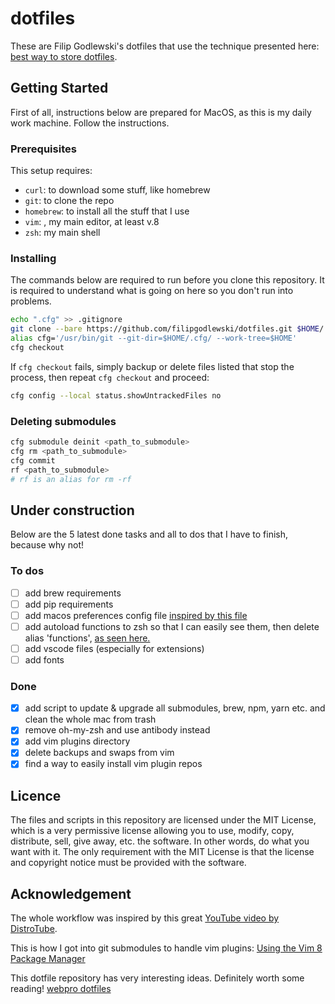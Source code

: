 # dotfiles

These are Filip Godlewski's dotfiles that use the technique presented here: [best way to store dotfiles](https://developer.atlassian.com/blog/2016/02/best-way-to-store-dotfiles-git-bare-repo/).

## Getting Started

First of all, instructions below are prepared for MacOS, as this is my daily work machine. Follow the instructions.

### Prerequisites

This setup requires:

- `curl`: to download some stuff, like homebrew
- `git`: to clone the repo
- `homebrew`: to install all the stuff that I use
- `vim`: , my main editor, at least v.8
- `zsh`: my main shell

### Installing

The commands below are required to run before you clone this repository. It is required to understand what is going on here so you don't run into problems.

```sh
echo ".cfg" >> .gitignore
git clone --bare https://github.com/filipgodlewski/dotfiles.git $HOME/.cfg
alias cfg='/usr/bin/git --git-dir=$HOME/.cfg/ --work-tree=$HOME'
cfg checkout
```

If `cfg checkout` fails, simply backup or delete files listed that stop the process, then repeat `cfg checkout` and proceed:

```sh
cfg config --local status.showUntrackedFiles no
```

### Deleting submodules

```sh
cfg submodule deinit <path_to_submodule>
cfg rm <path_to_submodule>
cfg commit
rf <path_to_submodule>
# rf is an alias for rm -rf
```

## Under construction

Below are the 5 latest done tasks and all to dos that I have to finish, because why not!

### To dos

- [ ] add brew requirements
- [ ] add pip requirements
- [ ] add macos preferences config file [inspired by this file](https://github.com/sobolevn/dotfiles/blob/master/macos)
- [ ] add autoload functions to zsh so that I can easily see them, then delete alias 'functions', [as seen here.](https://scriptingosx.com/2019/07/moving-to-zsh-part-4-aliases-and-functions/)
- [ ] add vscode files (especially for extensions)
- [ ] add fonts

### Done

- [x] add script to update & upgrade all submodules, brew, npm, yarn etc. and clean the whole mac from trash
- [x] remove oh-my-zsh and use antibody instead
- [x] add vim plugins directory
- [x] delete backups and swaps from vim
- [x] find a way to easily install vim plugin repos

## Licence

The files and scripts in this repository are licensed under the MIT License, which is a very permissive license allowing you to use, modify, copy, distribute, sell, give away, etc. the software. In other words, do what you want with it. The only requirement with the MIT License is that the license and copyright notice must be provided with the software.

## Acknowledgement

The whole workflow was inspired by this great [YouTube video by DistroTube](https://www.youtube.com/watch?v=tBoLDpTWVOM).

This is how I got into git submodules to handle vim plugins: [Using the Vim 8 Package Manager](https://dvonrohr.com/2016/12/11/vim-package-manager/)

This dotfile repository has very interesting ideas. Definitely worth some reading! [webpro dotfiles](https://github.com/webpro/dotfiles)

